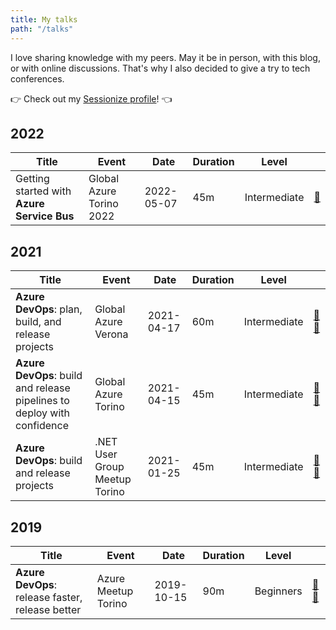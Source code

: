 ```yaml
---
title: My talks
path: "/talks" 
---
```


I love sharing knowledge with my peers. May it be in person, with this blog, or with online discussions.
That's why I also decided to give a try to tech conferences.

👉 Check out my [Sessionize profile](https://sessionize.com/davide-bellone/)! 👈


## 2022

| Title   | Event        | Date       | Duration | Level        |  |
|---------|--------------|------------|----------|--------------|---|
| Getting started with **Azure Service Bus** | Global Azure Torino 2022 | 2022-05-07 | 45m      | Intermediate    | [🔗](https://globalazuretorino.welol.it/) |


## 2021

| Title   | Event        | Date       | Duration | Level        |  |
|---------|--------------|------------|----------|--------------|---|
| **Azure DevOps**: plan, build, and release projects     | Global Azure Verona | 2021-04-17 | 60m      | Intermediate | [🎥](https://www.youtube.com/watch?v=HX1OVbPNR_I) [🔗](https://global-azure-2021.azurewebsites.net/agenda) |
| **Azure DevOps**: build and release pipelines to deploy with confidence     | Global Azure Torino | 2021-04-15 | 45m      | Intermediate | [🎥](https://youtu.be/QSm3zTCeOFo?t=5125) [🔗](https://globalazuretorino.welol.it/speakers-2021/)|
| **Azure DevOps**: build and release projects     | .NET User Group Meetup Torino | 2021-01-25 | 45m      | Intermediate |  [🎥](https://www.youtube.com/watch?v=cszxbDQ7hfs) [🔗](https://community.codemotion.com/torino-.net) |

 
## 2019

| Title   | Event        | Date       | Duration | Level        |  |
|---------|--------------|------------|----------|--------------|---|
| **Azure DevOps**: release faster, release better     | Azure Meetup Torino | 2019-10-15 | 90m      | Beginners |  [🎥](https://www.youtube.com/watch?v=hSCwzEm4M1A) [🔗](https://www.meetup.com/it-IT/Meetup-Microsoft-Azure-Torino)|